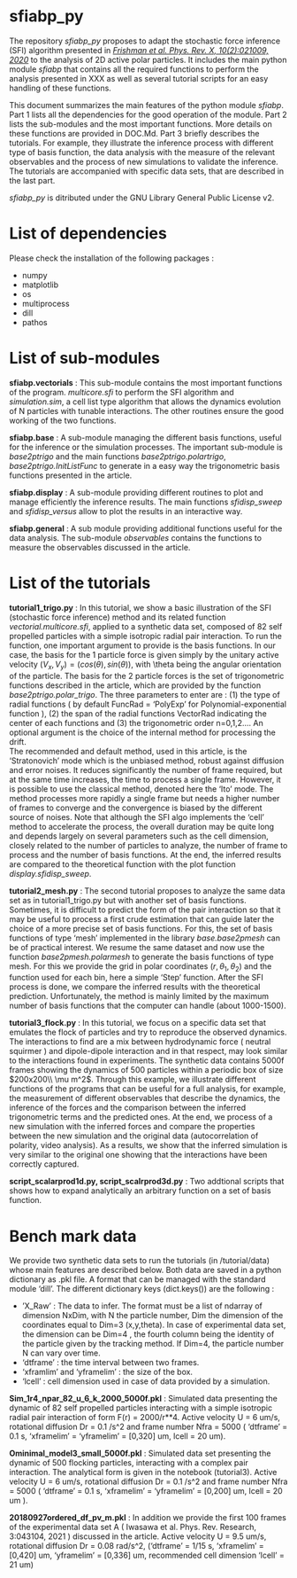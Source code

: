 # ﻿sfiabp_py  

The repository _sfiabp_py_ proposes to adapt the stochastic force inference (SFI) algorithm presented in [_Frishman et al. Phys. Rev. X, 10(2):021009, 2020_](url) to the analysis of 2D active polar particles. 
It includes the main python module _sfiabp_ that contains all the required functions to perform the analysis presented in XXX as well as several tutorial scripts for an easy handling of these functions. 

This document summarizes the main features of the python module _sfiabp_. Part 1 lists all the dependencies for the good operation of the module. Part 2 lists the sub-modules and the most important functions. More details on these functions are provided in DOC.Md. Part 3 briefly describes the tutorials. For example, they illustrate the inference process with different type of basis function, the data analysis with the measure of the relevant observables and the process of new simulations to validate the inference. The tutorials are accompanied with specific data sets, that are described in the last part. 

_sfiabp_py_ is ditributed under the GNU Library General Public License v2.

# List of dependencies

Please check the installation of the following packages : 
- numpy
- matplotlib
- os
- multiprocess
- dill
- pathos

# List of sub-modules

**sfiabp.vectorials** : This sub-module contains the most important functions of the program. _multicore.sfi_ to perform the SFI algorithm and _simulation.sim_, a cell list type algorithm that allows the dynamics evolution of N particles with tunable interactions. 
The other routines ensure the good working of the two functions.

**sfiabp.base** : A sub-module managing the different basis functions, useful for the inference or the simulation processes. 
The important sub-module is _base2ptrigo_ and the main functions _base2ptrigo.polartrigo_,  _base2ptrigo.InitListFunc_ to generate in a easy way the trigonometric basis functions presented in the article. 

**sfiabp.display** : A sub-module providing different routines to plot and manage efficiently the inference results. The main functions _sfidisp_sweep_ and _sfidisp_versus_ allow to plot the results in an interactive way. 

**sfiabp.general** : A sub module providing additional functions useful for the data analysis. The sub-module _observables_ contains the functions to measure the observables discussed in the article. 

# List of the tutorials

**tutorial1_trigo.py** : In this tutorial, we show a basic illustration of the SFI (stochastic force inference) method and its related function _vectorial.multicore.sfi_, applied to a synthetic data set, composed of 82 self propelled particles with a simple isotropic radial pair interaction. 
To run the function, one important argument to provide is the basis functions. In our case,  the basis for the 1 particle force is given simply by the unitary active velocity  $(V_x, V_y) = (cos(\theta), sin(\theta))$, with \theta being the angular orientation of the particle. 
The basis for the 2 particle forces is the set of trigonometric functions described in the article, which are provided by the function _base2ptrigo.polar_trigo_. The three parameters to enter are : (1) the type of radial functions ( by default FuncRad = ‘PolyExp’ for  Polynomial-exponential function ), (2) the span of the radial functions VectorRad indicating the center of each functions and (3) the trigonometric order n=0,1,2….
An optional argument is the choice of the internal method for processing the drift.  
The recommended and default method, used in this article, is the ‘Stratonovich’ mode which is the unbiased method, robust against diffusion and error noises. 
It reduces significantly the number of frame required, but at the same time increases, the time to process a single frame. 
However, it is possible to use the classical method, denoted here the ‘Ito’ mode. 
The method processes more rapidly a single frame but needs a higher number of frames to converge and the convergence is biased by the different source of noises. 
Note that although the SFI algo implements the ‘cell’ method to accelerate the process, the overall duration may be quite long and depends largely on several parameters such as the cell dimension, closely related to the number of particles to analyze, the number of frame to process and the number of basis functions. 
At the end, the inferred results are compared to the theoretical function with the plot function _display.sfidisp_sweep_.

**tutorial2_mesh.py** : The second tutorial proposes to analyze the same data set as in tutorial1_trigo.py but with another set of basis functions.
Sometimes, it is difficult to predict the form of the pair interaction so that it may be useful to process a first crude estimation that can guide later the choice of a more precise set of basis functions.
For this, the set of basis functions of type ‘mesh’ implemented in the library _base.base2pmesh_ can be of practical interest. 
We resume the same dataset and now use the function _base2pmesh.polarmesh_ to generate the basis functions of type mesh. 
For this we provide the grid in polar coordinates $(r, \theta_1, \theta_2)$ and the function used for each bin, here a simple ‘Step’ function. 
After the SFI process is done, we compare the inferred results with the theoretical prediction. 
Unfortunately, the method is mainly limited by the maximum number of basis functions that the computer can handle (about 1000-1500).

**tutorial3_flock.py** : In this tutorial, we focus on a specific data set that emulates the flock of particles and try to reproduce the observed dynamics. 
The interactions to find are a mix between hydrodynamic force ( neutral squirmer ) and dipole-dipole interaction and in that respect, may look similar to the interactions found in experiments. 
The synthetic data contains 5000f frames showing the dynamics of 500 particles within a periodic box of size $200x200\\ \mu m^2$.
Through this example, we illustrate different functions of the programs that can be useful for a full analysis, for example, the measurement of different observables that describe the dynamics, the inference of the forces and the comparison between the inferred trigonometric terms and the predicted ones.
At the end, we process of a new simulation with the inferred forces and compare the properties between the new simulation and the original data (autocorrelation of polarity, video analysis).
As a results, we show that the inferred simulation is very similar to the original one showing that the interactions have been correctly captured.

**script_scalarprod1d.py, script_scalrprod3d.py** : Two addtional scripts that shows how to expand analytically an arbitrary function on a set of basis function. 

# Bench mark data

We provide two synthetic data sets to run the tutorials (in /tutorial/data) whose main features are described below. 
Both data are saved in a python dictionary as .pkl file. 
A format that can be managed with the standard module ‘dill’.
The different dictionary keys (dict.keys()) are the following : 
-  ’X_Raw’ : The data to infer. The format must be a list of ndarray of dimension NxDim,  with N the particle number, Dim the dimension of the coordinates equal to Dim=3 (x,y,theta). In case of experimental data set, the dimension can be Dim=4 , the fourth column being the identity of the particle given by the tracking method. If Dim=4, the particle number N can vary over time. 
- ‘dtframe’ : the time interval between two frames.
 - ‘xframlim’ and ‘yframelim’ : the size of the box.
- ‘lcell’ : cell dimension used in case of data provided by a simulation.

**Sim_1r4_npar_82_u_6_k_2000_5000f.pkl** : Simulated data presenting the dynamic of 82 self propelled particles interacting with a simple isotropic radial pair interaction of form F(r) = 2000/r**4. Active velocity  U = 6 um/s, rotational diffusion Dr  = 0.1  /s^2 and frame number Nfra = 5000 ( ‘dtframe’ = 0.1 s, ‘xframelim’ = ‘yframelim’ = [0,320] um, lcell = 20 um).

**Ominimal_model3_small_5000f.pkl** : Simulated data set presenting the dynamic of 500 flocking particles, interacting with a complex pair interaction. The analytical form is given in the notebook (tutorial3).  Active velocity U = 6 um/s, rotational diffusion Dr  = 0.1 /s^2 and frame number Nfra = 5000  ( ‘dtframe’ = 0.1 s, ‘xframelim’ = ‘yframelim’ = [0,200] um, lcell = 20 um ).

**20180927ordered_df_pv_m.pkl** : In addition we provide the first 100 frames of the experimental data set A ( Iwasawa et al. Phys. Rev. Research, 3:043104, 2021 ) discussed in the article. Active velocity U = 9.5 um/s, rotational diffusion Dr = 0.08 rad/s^2,  (‘dtframe’ = 1/15 s,  ‘xframelim’ = [0,420] um,  ‘yframelim’ = [0,336] um, recommended cell dimension ‘lcell’ = 21 um) 
